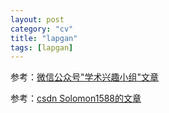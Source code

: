 ```yaml
---
layout: post
category: "cv"
title: "lapgan"
tags: [lapgan]
---
```


参考：[微信公众号"学术兴趣小组"文章](https://mp.weixin.qq.com/s?__biz=MzIzOTY2NTQ5Mg==&mid=2247483957&idx=1&sn=cb776f4d50f07efe1c44057bfea0fef2&chksm=e927ea0ede50631826d8d66f3bca656aeee314a8b374edc252c8513c70cdbf3a108700757f44&mpshare=1&scene=1&srcid=0203HxhVLtnRdsDX6B1XWwKF&pass_ticket=vjEpmxe2DG4P%2By4GjgdfVEMIt0g0SpbViafCaNrBt8viOsGkibUK9SIS47UfCM27#rd)

参考：[csdn Solomon1588的文章](http://blog.csdn.net/solomon1558/article/details/52562851)
